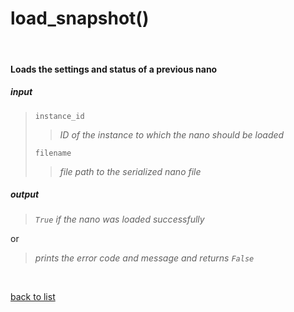 # **load_snapshot()**
<br/>

#### Loads the settings and status of a previous nano
##### input
>`instance_id`
>>*ID of the instance to which the nano should be loaded*   
>
>`filename`  
>>*file path to the serialized nano file*

##### output
>*`True` if the nano was loaded successfully*

or
>*prints the error code and message and returns `False`*

<br/>

[back to list](./Index.md)
